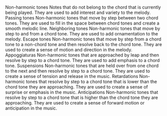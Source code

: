 Non-harmonic tones	Notes that do not belong to the chord that is currently being played. They are used to add interest and variety to the melody.
Passing tones	Non-harmonic tones that move by step between two chord tones. They are used to fill in the space between chord tones and create a smooth melodic line.
Neighboring tones	Non-harmonic tones that move by step to and from a chord tone. They are used to add ornamentation to the melody.
Escape tones	Non-harmonic tones that move by step from a chord tone to a non-chord tone and then resolve back to the chord tone. They are used to create a sense of motion and direction in the melody.
Appoggiaturas	Non-harmonic tones that are approached by leap and then resolve by step to a chord tone. They are used to add emphasis to a chord tone.
Suspensions	Non-harmonic tones that are held over from one chord to the next and then resolve by step to a chord tone. They are used to create a sense of tension and release in the music.
Retardations	Non-harmonic tones that resolve by step to a chord tone that is lower than the chord tone they are approaching. They are used to create a sense of surprise or emphasis in the music.
Anticipations	Non-harmonic tones that resolve by step to a chord tone that is higher than the chord tone they are approaching. They are used to create a sense of forward motion or anticipation in the music.
